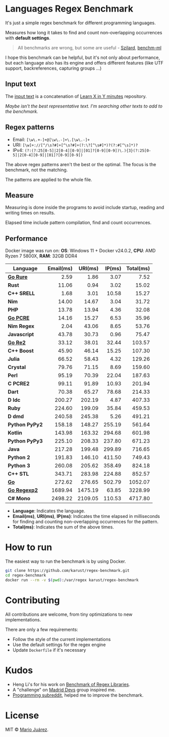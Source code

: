 # Languages Regex Benchmark

It's just a simple regex benchmark for different programming languages.

Measures how long it takes to find and count non-overlapping occurrences with **default settings**.

> All benchmarks are wrong, but some are useful - [Szilard](https://github.com/szilard), [benchm-ml](https://github.com/szilard/benchm-ml)

I hope this benchmark can be helpful, but it's not only about performance, but each language also has its engine and offers different features (like UTF support, backreferences, capturing groups ...)

## Input text

The [input text](input-text.txt) is a concatenation of [Learn X in Y minutes](https://github.com/adambard/learnxinyminutes-docs) repository.

*Maybe isn't the best representative text. I'm searching other texts to add to the benchmark.*

## Regex patterns

- Email: ``[\w\.+-]+@[\w\.-]+\.[\w\.-]+``
- URI: ``[\w]+://[^/\s?#]+[^\s?#]+(?:\?[^\s#]*)?(?:#[^\s]*)?``
- IPv4: ``(?:(?:25[0-5]|2[0-4][0-9]|[01]?[0-9][0-9])\.){3}(?:25[0-5]|2[0-4][0-9]|[01]?[0-9][0-9])``

The above regex patterns aren't the best or the optimal. The focus is the benchmark, not the matching.

The patterns are applied to the whole file.

## Measure

Measuring is done inside the programs to avoid include startup, reading and writing times on results.

Elapsed time include pattern compilation, find and count occurrences.

## Performance

Docker image was run on: **OS**: Windows 11 + Docker v24.0.2, **CPU**: AMD Ryzen 7 5800X, **RAM**: 32GB DDR4

Language | Email(ms) | URI(ms) | IP(ms) | Total(ms)
--- | ---: | ---: | ---: | ---:
**<ins>Go Rure</ins>** | 2.59 | 1.86 | 3.07 | 7.52
**Rust** | 11.06 | 0.94 | 3.02 | 15.02
**C++ SRELL** | 1.68 | 3.01 | 10.58 | 15.27
**Nim** | 14.00 | 14.67 | 3.04 | 31.72
**PHP** | 13.78 | 13.94 | 4.36 | 32.08
**<ins>Go PCRE</ins>** | 14.16 | 15.27 | 6.53 | 35.96
**Nim Regex** | 2.04 | 43.06 | 8.65 | 53.76
**Javascript** | 43.78 | 30.73 | 0.96 | 75.47
**<ins>Go Re2</ins>** | 33.12 | 38.01 | 32.44 | 103.57
**C++ Boost** | 45.90 | 46.14 | 15.25 | 107.30
**Julia** | 66.52 | 58.43 | 4.32 | 129.26
**Crystal** | 79.76 | 71.15 | 8.69 | 159.60
**Perl** | 95.19 | 70.39 | 22.04 | 187.63
**C PCRE2** | 99.11 | 91.89 | 10.93 | 201.94
**Dart** | 70.38 | 65.27 | 78.68 | 214.33
**D ldc** | 200.27 | 202.19 | 4.87 | 407.33
**Ruby** | 224.60 | 199.09 | 35.84 | 459.53
**D dmd** | 240.58 | 245.38 | 5.26 | 491.21
**Python PyPy2** | 158.18 | 148.27 | 255.19 | 561.64
**Kotlin** | 143.98 | 163.32 | 294.68 | 601.98
**Python PyPy3** | 225.10 | 208.33 | 237.80 | 671.23
**Java** | 217.28 | 199.48 | 299.89 | 716.65
**Python 2** | 191.83 | 146.10 | 411.50 | 749.43
**Python 3** | 260.08 | 205.62 | 358.49 | 824.18
**C++ STL** | 343.71 | 283.98 | 224.88 | 852.57
**<ins>Go</ins>** | 272.62 | 276.65 | 502.79 | 1052.07
**<ins>Go Regexp2</ins>** | 1689.94 | 1475.19 | 63.85 | 3228.99
**C# Mono** | 2498.22 | 2109.05 | 110.53 | 4717.80

- **Language**: Indicates the language.
- **Email(ms)**, **URI(ms)**, **IP(ms)**: Indicates the time elapsed in milliseconds for finding and counting non-overlapping occurrences for the pattern.
- **Total(ms)**: Indicates the sum of the above times.
# How to run

The easiest way to run the benchmark is by using Docker.

```sh
git clone https://github.com/karust/regex-benchmark.git
cd regex-benchmark
docker run --rm -v $(pwd):/var/regex karust/regex-benchmark
```

# Contributing

All contributions are welcome, from tiny optimizations to new implementations.

There are only a few requirements:
- Follow the style of the current implementations
- Use the default settings for the regex engine
- Update `Dockerfile` if it's necessary

# Kudos

- Heng Li's for his work on [Benchmark of Regex Libraries](http://lh3lh3.users.sourceforge.net/reb.shtml).
- A "challenge" on [Madrid Devs](http://madriddevs.org/) group inspired me.
- [Programming subreddit](https://www.reddit.com/r/programming/), helped me to improve the benchmark.

# License

MIT © [Mario Juárez](https://github.com/mariomka).
